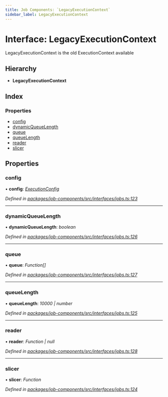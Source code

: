 ```yaml
---
title: Job Components: `LegacyExecutionContext`
sidebar_label: LegacyExecutionContext
---
```


# Interface: LegacyExecutionContext

LegacyExecutionContext is the old ExecutionContext available

## Hierarchy

* **LegacyExecutionContext**

## Index

### Properties

* [config](legacyexecutioncontext.md#config)
* [dynamicQueueLength](legacyexecutioncontext.md#dynamicqueuelength)
* [queue](legacyexecutioncontext.md#queue)
* [queueLength](legacyexecutioncontext.md#queuelength)
* [reader](legacyexecutioncontext.md#reader)
* [slicer](legacyexecutioncontext.md#slicer)

## Properties

###  config

• **config**: *[ExecutionConfig](executionconfig.md)*

*Defined in [packages/job-components/src/interfaces/jobs.ts:123](https://github.com/terascope/teraslice/blob/653cf7530/packages/job-components/src/interfaces/jobs.ts#L123)*

___

###  dynamicQueueLength

• **dynamicQueueLength**: *boolean*

*Defined in [packages/job-components/src/interfaces/jobs.ts:126](https://github.com/terascope/teraslice/blob/653cf7530/packages/job-components/src/interfaces/jobs.ts#L126)*

___

###  queue

• **queue**: *Function[]*

*Defined in [packages/job-components/src/interfaces/jobs.ts:127](https://github.com/terascope/teraslice/blob/653cf7530/packages/job-components/src/interfaces/jobs.ts#L127)*

___

###  queueLength

• **queueLength**: *10000 | number*

*Defined in [packages/job-components/src/interfaces/jobs.ts:125](https://github.com/terascope/teraslice/blob/653cf7530/packages/job-components/src/interfaces/jobs.ts#L125)*

___

###  reader

• **reader**: *Function | null*

*Defined in [packages/job-components/src/interfaces/jobs.ts:128](https://github.com/terascope/teraslice/blob/653cf7530/packages/job-components/src/interfaces/jobs.ts#L128)*

___

###  slicer

• **slicer**: *Function*

*Defined in [packages/job-components/src/interfaces/jobs.ts:124](https://github.com/terascope/teraslice/blob/653cf7530/packages/job-components/src/interfaces/jobs.ts#L124)*
